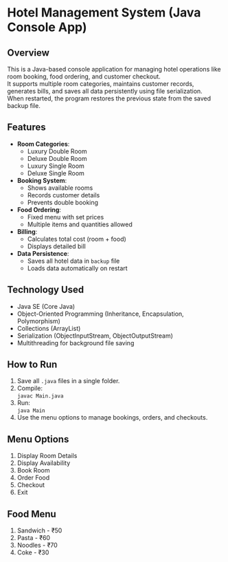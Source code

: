 # Hotel Management System (Java Console App)

## Overview
This is a Java-based console application for managing hotel operations like room booking, food ordering, and customer checkout.  
It supports multiple room categories, maintains customer records, generates bills, and saves all data persistently using file serialization.  
When restarted, the program restores the previous state from the saved backup file.

## Features
- **Room Categories**:
  - Luxury Double Room
  - Deluxe Double Room
  - Luxury Single Room
  - Deluxe Single Room
- **Booking System**:
  - Shows available rooms
  - Records customer details
  - Prevents double booking
- **Food Ordering**:
  - Fixed menu with set prices
  - Multiple items and quantities allowed
- **Billing**:
  - Calculates total cost (room + food)
  - Displays detailed bill
- **Data Persistence**:
  - Saves all hotel data in `backup` file
  - Loads data automatically on restart

## Technology Used
- Java SE (Core Java)
- Object-Oriented Programming (Inheritance, Encapsulation, Polymorphism)
- Collections (ArrayList)
- Serialization (ObjectInputStream, ObjectOutputStream)
- Multithreading for background file saving

## How to Run
1. Save all `.java` files in a single folder.
2. Compile:  
   `javac Main.java`
3. Run:  
   `java Main`
4. Use the menu options to manage bookings, orders, and checkouts.

## Menu Options
1. Display Room Details  
2. Display Availability  
3. Book Room  
4. Order Food  
5. Checkout  
6. Exit

## Food Menu
1. Sandwich - ₹50  
2. Pasta - ₹60  
3. Noodles - ₹70  
4. Coke - ₹30
